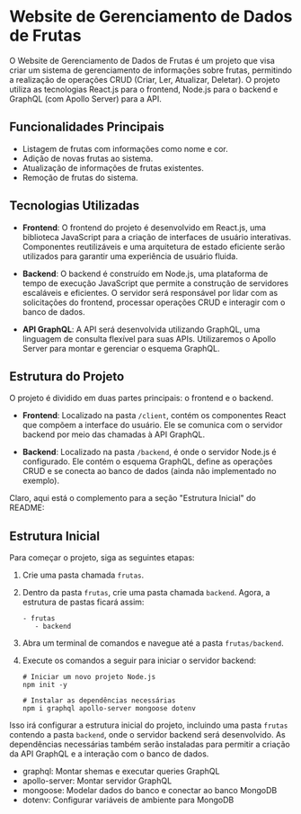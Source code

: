 # Website de Gerenciamento de Dados de Frutas

O Website de Gerenciamento de Dados de Frutas é um projeto que visa criar um sistema de gerenciamento de informações sobre frutas, permitindo a realização de operações CRUD (Criar, Ler, Atualizar, Deletar). O projeto utiliza as tecnologias React.js para o frontend, Node.js para o backend e GraphQL (com Apollo Server) para a API.

## Funcionalidades Principais

- Listagem de frutas com informações como nome e cor.
- Adição de novas frutas ao sistema.
- Atualização de informações de frutas existentes.
- Remoção de frutas do sistema.

## Tecnologias Utilizadas

- **Frontend**: O frontend do projeto é desenvolvido em React.js, uma biblioteca JavaScript para a criação de interfaces de usuário interativas. Componentes reutilizáveis e uma arquitetura de estado eficiente serão utilizados para garantir uma experiência de usuário fluida.

- **Backend**: O backend é construído em Node.js, uma plataforma de tempo de execução JavaScript que permite a construção de servidores escaláveis e eficientes. O servidor será responsável por lidar com as solicitações do frontend, processar operações CRUD e interagir com o banco de dados.

- **API GraphQL**: A API será desenvolvida utilizando GraphQL, uma linguagem de consulta flexível para suas APIs. Utilizaremos o Apollo Server para montar e gerenciar o esquema GraphQL.

## Estrutura do Projeto

O projeto é dividido em duas partes principais: o frontend e o backend.

- **Frontend**: Localizado na pasta `/client`, contém os componentes React que compõem a interface do usuário. Ele se comunica com o servidor backend por meio das chamadas à API GraphQL.

- **Backend**: Localizado na pasta `/backend`, é onde o servidor Node.js é configurado. Ele contém o esquema GraphQL, define as operações CRUD e se conecta ao banco de dados (ainda não implementado no exemplo).

Claro, aqui está o complemento para a seção "Estrutura Inicial" do README:

## Estrutura Inicial

Para começar o projeto, siga as seguintes etapas:

1. Crie uma pasta chamada `frutas`.

2. Dentro da pasta `frutas`, crie uma pasta chamada `backend`. Agora, a estrutura de pastas ficará assim:

   ```
   - frutas
      - backend
   ```

3. Abra um terminal de comandos e navegue até a pasta `frutas/backend`.

4. Execute os comandos a seguir para iniciar o servidor backend:

   ```
   # Iniciar um novo projeto Node.js
   npm init -y

   # Instalar as dependências necessárias
   npm i graphql apollo-server mongoose dotenv
   ```

Isso irá configurar a estrutura inicial do projeto, incluindo uma pasta `frutas` contendo a pasta `backend`, onde o servidor backend será desenvolvido. As dependências necessárias também serão instaladas para permitir a criação da API GraphQL e a interação com o banco de dados.

- graphql: Montar shemas e executar queries GraphQL
- apollo-server: Montar servidor GraphQL
- mongoose: Modelar dados do banco e conectar ao banco MongoDB
- dotenv: Configurar variáveis de ambiente para MongoDB

